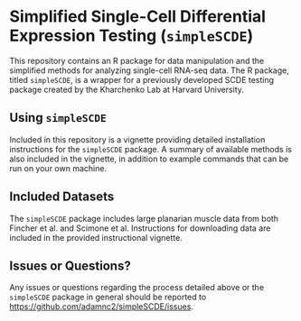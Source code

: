 # Simplified Single-Cell Differential Expression Testing (`simpleSCDE`)

This repository contains an R package for data manipulation and the simplified methods for analyzing single-cell RNA-seq data. The R package, titled `simpleSCDE`, is a wrapper for a previously developed SCDE testing package created by the Kharchenko Lab at Harvard University.

## Using `simpleSCDE`

Included in this repository is a vignette providing detailed installation instructions for the `simpleSCDE` package. A summary of available methods is also included in the vignette, in addition to example commands that can be run on your own machine.

## Included Datasets

The `simpleSCDE` package includes large planarian muscle data from both Fincher et al. and Scimone et al. Instructions for downloading data are included in the provided instructional vignette.

## Issues or Questions?

Any issues or questions regarding the process detailed above or the `simpleSCDE` package in general should be reported to https://github.com/adamnc2/simpleSCDE/issues.
